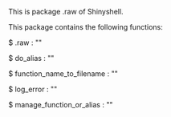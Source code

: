 This is package .raw of Shinyshell.

This package contains the following functions:

$ .raw  : ""

$ do_alias  : ""

$ function_name_to_filename  : ""

$ log_error  : ""

$ manage_function_or_alias  : ""


